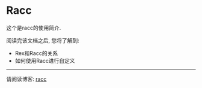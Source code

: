 Racc
=====

这个是racc的使用简介.

阅读完该文档之后, 您将了解到:

* Rex和Racc的关系
* 如何使用Racc进行自定义

--------------------------------------------------------------------------------

请阅读博客: [racc](http://blog.dengqinghua.net/racc.html)

